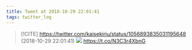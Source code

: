 ```yaml
---
title: Tweet at 2018-10-29 22:01:41
tags: twitter_log
---
```


> [!CITE] https://twitter.com/kaisekiriu/status/1056893835031195648 (2018-10-29 22:01:41)
> ![](https://twitter.com/kaisekiriu/status/1056893835031195648)
> https://t.co/N3C3r4XbnG
